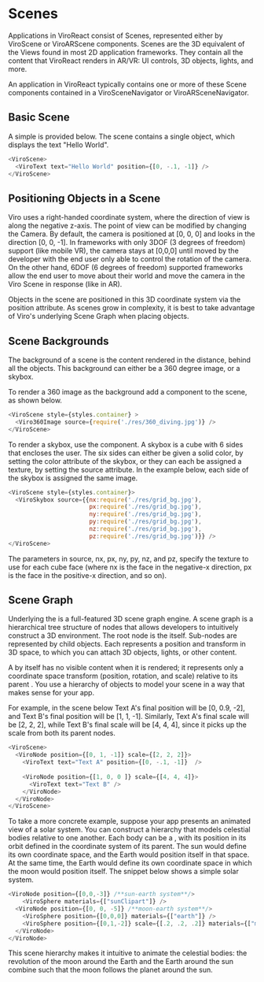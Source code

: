 # Scenes

Applications in ViroReact consist of Scenes, represented either by ViroScene or ViroARScene components. Scenes are the 3D equivalent of the Views found in most 2D application frameworks. They contain all the content that ViroReact renders in AR/VR: UI controls, 3D objects, lights, and more.

An application in ViroReact typically contains one or more of these Scene components contained in a ViroSceneNavigator or ViroARSceneNavigator.

## Basic Scene
A simple <ViroScene> is provided below. The scene contains a single <ViroText> object, which displays the text "Hello World".

```JavaScript
<ViroScene>
  <ViroText text="Hello World" position={[0, -.1, -1]} />
</ViroScene>
```
## Positioning Objects in a Scene
Viro uses a right-handed coordinate system, where the direction of view is along the negative z-axis. The point of view can be modified by changing the Camera. By default, the camera is positioned at [0, 0, 0] and looks in the direction [0, 0, -1]. In frameworks with only 3DOF (3 degrees of freedom) support (like mobile VR), the camera stays at [0,0,0] until moved by the developer with the end user only able to control the rotation of the camera. On the other hand, 6DOF (6 degrees of freedom) supported frameworks allow the end user to move about their world and move the camera in the Viro Scene in response (like in AR).

Objects in the scene are positioned in this 3D coordinate system via the position attribute. As scenes grow in complexity, it is best to take advantage of Viro's underlying Scene Graph when placing objects.

## Scene Backgrounds
The background of a scene is the content rendered in the distance, behind all the objects. This background can either be a 360 degree image, or a skybox.

To render a 360 image as the background add a <Viro360Image> component to the scene, as shown below.

```JavaScript
<ViroScene style={styles.container} >
  <Viro360Image source={require('./res/360_diving.jpg')} />
</ViroScene>
```
To render a skybox, use the <ViroSkybox> component. A skybox is a cube with 6 sides that encloses the user. The six sides can either be given a solid color, by setting the color attribute of the skybox, or they can each be assigned a texture, by setting the source attribute. In the example below, each side of the skybox is assigned the same image.

```JavaScript
<ViroScene style={styles.container}>
  <ViroSkybox source={{nx:require('./res/grid_bg.jpg'),
                       px:require('./res/grid_bg.jpg'),
                       ny:require('./res/grid_bg.jpg'),
                       py:require('./res/grid_bg.jpg'),
                       nz:require('./res/grid_bg.jpg'),
                       pz:require('./res/grid_bg.jpg')}} />
</ViroScene>
```
The parameters in source, nx, px, ny, py, nz, and pz, specify the texture to use for each cube face (where nx is the face in the negative-x direction, px is the face in the positive-x direction, and so on).

## Scene Graph
Underlying the <ViroScene> is a full-featured 3D scene graph engine. A scene graph is a hierarchical tree structure of nodes that allows developers to intuitively construct a 3D environment. The root node is the <ViroScene> itself. Sub-nodes are represented by child <ViroNode> objects. Each <ViroNode> represents a position and transform in 3D space, to which you can attach 3D objects, lights, or other content.

A <ViroNode> by itself has no visible content when it is rendered; it represents only a coordinate space transform (position, rotation, and scale) relative to its parent <ViroNode>. You use a hierarchy of <ViroNode> objects to model your scene in a way that makes sense for your app.

For example, in the scene below Text A's final position will be [0, 0.9, -2], and Text B's final position will be [1, 1, -1]. Similarly, Text A's final scale will be [2, 2, 2], while Text B's final scale will be [4, 4, 4], since it picks up the scale from both its parent nodes.

```JavaScript
<ViroScene>
  <ViroNode position={[0, 1, -1]} scale={[2, 2, 2]}>
    <ViroText text="Text A" position={[0, -.1, -1]}  />
    
    <ViroNode position={[1, 0, 0 ]} scale={[4, 4, 4]}>
      <ViroText text="Text B" />
    </ViroNode> 
  </ViroNode>
</ViroScene>
```
To take a more concrete example, suppose your app presents an animated view of a solar system. You can construct a <ViroNode> hierarchy that models celestial bodies relative to one another. Each body can be a <ViroNode>, with its position in its orbit defined in the coordinate system of its parent. The sun would define its own coordinate space, and the Earth would position itself in that space. At the same time, the Earth would define its own coordinate space in which the moon would position itself. The snippet below shows a simple solar system.

```JavaScript
<ViroNode position={[0,0,-3]} /**sun-earth system**/>
    <ViroSphere materials={["sunClipart"]} />
  <ViroNode position={[0, 0, -5]} /**moon-earth system**/>
    <ViroSphere position={[0,0,0]} materials={["earth"]} />
    <ViroSphere position={[0,1,-2]} scale={[.2, .2, .2]} materials={["moon"]}/>
  </ViroNode>
</ViroNode>
```
This scene hierarchy makes it intuitive to animate the celestial bodies: the revolution of the moon around the Earth and the Earth around the sun combine such that the moon follows the planet around the sun.
